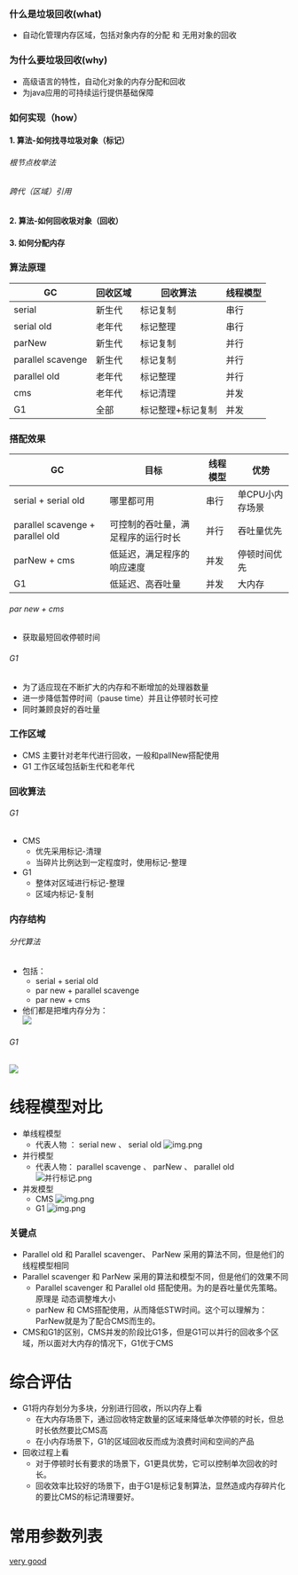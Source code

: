 
### 什么是垃圾回收(what)
* 自动化管理内存区域，包括对象内存的分配 和 无用对象的回收

### 为什么要垃圾回收(why)
* 高级语言的特性，自动化对象的内存分配和回收
* 为java应用的可持续运行提供基础保障

### 如何实现（how）
#### 1. 算法-如何找寻垃圾对象（标记）
###### 根节点枚举法
###### 跨代（区域）引用
#### 2. 算法-如何回收圾对象（回收）
#### 3. 如何分配内存

### 算法原理

| GC                | 回收区域 | 回收算法      | 线程模型 | 
|-------------------|------|-----------|------|
| serial            | 新生代  | 标记复制      | 串行   |
| serial old        | 老年代  | 标记整理      | 串行   |
| parNew            | 新生代  | 标记复制      | 并行   |
| parallel scavenge | 新生代  | 标记复制      | 并行   |
| parallel old      | 老年代  | 标记整理      | 并行   |
| cms               | 老年代  | 标记清理      | 并发   |      
| G1                | 全部   | 标记整理+标记复制 | 并发   |      

### 搭配效果

| GC                               | 目标                | 线程模型 | 优势        |
|----------------------------------|-------------------|------|-----------|
| serial + serial old              | 哪里都可用             | 串行   | 单CPU小内存场景 |
| parallel scavenge + parallel old | 可控制的吞吐量，满足程序的运行时长 | 并行   | 吞吐量优先     |
| parNew + cms                     | 低延迟，满足程序的响应速度     | 并发   | 停顿时间优先    |
| G1                               | 低延迟、高吞吐量          | 并发   | 大内存       |


###### par new + cms
* 获取最短回收停顿时间

###### G1
* 为了适应现在不断扩大的内存和不断增加的处理器数量
* 进一步降低暂停时间（pause time）并且让停顿时长可控
* 同时兼顾良好的吞吐量

### 工作区域
* CMS 主要针对老年代进行回收，一般和pallNew搭配使用
* G1 工作区域包括新生代和老年代

### 回收算法
###### G1
* CMS 
  * 优先采用标记-清理
  * 当碎片比例达到一定程度时，使用标记-整理
* G1
  * 整体对区域进行标记-整理
  * 区域内标记-复制

### 内存结构
###### 分代算法
* 包括：
  * serial + serial old
  * par new + parallel scavenge
  * par new + cms
* 他们都是把堆内存分为：  
  ![](../../../../../resources/jvm/堆内存划分.png)
###### G1
![](../../../../../resources/jvm/g1Mem.png)

# 线程模型对比
* 单线程模型
  * 代表人物 ： serial new 、 serial old 
![img.png](../../../../../resources/jvm/serial线程模型.png)
* 并行模型
  * 代表人物： parallel scavenge 、 parNew 、 parallel old 
![并行标记.png](../../../../../resources/jvm/并行标记模型.png)
* 并发模型
  * CMS
    ![img.png](../../../../../resources/jvm/cms线程模型.png)
  * G1
    ![img.png](../../../../../resources/jvm/G1线程模型.png)

### 关键点
* Parallel old 和 Parallel scavenger、 ParNew 采用的算法不同，但是他们的线程模型相同
* Parallel scavenger 和 ParNew 采用的算法和模型不同，但是他们的效果不同
  * Parallel scavenger 和 Parallel old 搭配使用。为的是吞吐量优先策略。原理是 动态调整堆大小
  * parNew 和 CMS搭配使用，从而降低STW时间。这个可以理解为：ParNew就是为了配合CMS而生的。
* CMS和G1的区别，CMS并发的阶段比G1多，但是G1可以并行的回收多个区域，所以面对大内存的情况下，G1优于CMS


# 综合评估
* G1将内存划分为多块，分别进行回收，所以内存上看
  * 在大内存场景下，通过回收特定数量的区域来降低单次停顿的时长，但总时长依然要比CMS高
  * 在小内存场景下，G1的区域回收反而成为浪费时间和空间的产品
* 回收过程上看
  * 对于停顿时长有要求的场景下，G1更具优势，它可以控制单次回收的时长。
  * 回收效率比较好的场景下，由于G1是标记复制算法，显然造成内存碎片化的要比CMS的标记清理要好。

# 常用参数列表




[very good](https://blog.csdn.net/qq_41929714/article/details/132641809)
